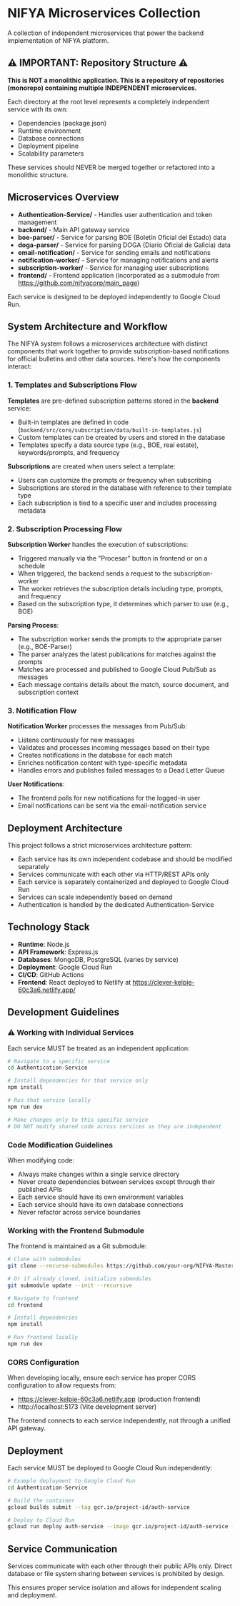 # NIFYA Microservices Collection

A collection of independent microservices that power the backend implementation of NIFYA platform.

## ⚠️ IMPORTANT: Repository Structure ⚠️

**This is NOT a monolithic application. This is a repository of repositories (monorepo) containing multiple INDEPENDENT microservices.**

Each directory at the root level represents a completely independent service with its own:
- Dependencies (package.json)
- Runtime environment
- Database connections
- Deployment pipeline
- Scalability parameters

These services should NEVER be merged together or refactored into a monolithic structure.

## Microservices Overview

- **Authentication-Service/** - Handles user authentication and token management
- **backend/** - Main API gateway service
- **boe-parser/** - Service for parsing BOE (Boletín Oficial del Estado) data
- **doga-parser/** - Service for parsing DOGA (Diario Oficial de Galicia) data
- **email-notification/** - Service for sending emails and notifications
- **notification-worker/** - Service for managing notifications and alerts
- **subscription-worker/** - Service for managing user subscriptions
- **frontend/** - Frontend application (incorporated as a submodule from https://github.com/nifyacorp/main_page)

Each service is designed to be deployed independently to Google Cloud Run.

## System Architecture and Workflow

The NIFYA system follows a microservices architecture with distinct components that work together to provide subscription-based notifications for official bulletins and other data sources. Here's how the components interact:

### 1. Templates and Subscriptions Flow

**Templates** are pre-defined subscription patterns stored in the **backend** service:
- Built-in templates are defined in code (`backend/src/core/subscription/data/built-in-templates.js`)
- Custom templates can be created by users and stored in the database
- Templates specify a data source type (e.g., BOE, real estate), keywords/prompts, and frequency

**Subscriptions** are created when users select a template:
- Users can customize the prompts or frequency when subscribing
- Subscriptions are stored in the database with reference to their template type
- Each subscription is tied to a specific user and includes processing metadata

### 2. Subscription Processing Flow

**Subscription Worker** handles the execution of subscriptions:
- Triggered manually via the "Procesar" button in frontend or on a schedule
- When triggered, the backend sends a request to the subscription-worker
- The worker retrieves the subscription details including type, prompts, and frequency
- Based on the subscription type, it determines which parser to use (e.g., BOE)

**Parsing Process**:
- The subscription worker sends the prompts to the appropriate parser (e.g., BOE-Parser)
- The parser analyzes the latest publications for matches against the prompts
- Matches are processed and published to Google Cloud Pub/Sub as messages
- Each message contains details about the match, source document, and subscription context

### 3. Notification Flow

**Notification Worker** processes the messages from Pub/Sub:
- Listens continuously for new messages
- Validates and processes incoming messages based on their type
- Creates notifications in the database for each match
- Enriches notification content with type-specific metadata
- Handles errors and publishes failed messages to a Dead Letter Queue

**User Notifications**:
- The frontend polls for new notifications for the logged-in user
- Email notifications can be sent via the email-notification service

## Deployment Architecture

This project follows a strict microservices architecture pattern:

- Each service has its own independent codebase and should be modified separately
- Services communicate with each other via HTTP/REST APIs only
- Each service is separately containerized and deployed to Google Cloud Run
- Services can scale independently based on demand
- Authentication is handled by the dedicated Authentication-Service

## Technology Stack

- **Runtime**: Node.js
- **API Framework**: Express.js
- **Databases**: MongoDB, PostgreSQL (varies by service)
- **Deployment**: Google Cloud Run
- **CI/CD**: GitHub Actions
- **Frontend**: React deployed to Netlify at https://clever-kelpie-60c3a6.netlify.app/

## Development Guidelines

### ⚠️ Working with Individual Services

Each service MUST be treated as an independent application:

```bash
# Navigate to a specific service
cd Authentication-Service

# Install dependencies for that service only
npm install

# Run that service locally
npm run dev

# Make changes only to this specific service
# DO NOT modify shared code across services as they are independent
```

### Code Modification Guidelines

When modifying code:
- Always make changes within a single service directory
- Never create dependencies between services except through their published APIs
- Each service should have its own environment variables
- Each service should have its own database connections
- Never refactor across service boundaries

### Working with the Frontend Submodule

The frontend is maintained as a Git submodule:

```bash
# Clone with submodules
git clone --recurse-submodules https://github.com/your-org/NIFYA-Master.git

# Or if already cloned, initialize submodules
git submodule update --init --recursive

# Navigate to frontend
cd frontend

# Install dependencies
npm install

# Run frontend locally
npm run dev
```

### CORS Configuration

When developing locally, ensure each service has proper CORS configuration to allow requests from:
- https://clever-kelpie-60c3a6.netlify.app (production frontend)
- http://localhost:5173 (Vite development server)

The frontend connects to each service independently, not through a unified API gateway.

## Deployment

Each service MUST be deployed to Google Cloud Run independently:

```bash
# Example deployment to Google Cloud Run
cd Authentication-Service

# Build the container
gcloud builds submit --tag gcr.io/project-id/auth-service

# Deploy to Cloud Run
gcloud run deploy auth-service --image gcr.io/project-id/auth-service --platform managed
```

## Service Communication

Services communicate with each other through their public APIs only. Direct database or file system sharing between services is prohibited by design.

This ensures proper service isolation and allows for independent scaling and deployment.
